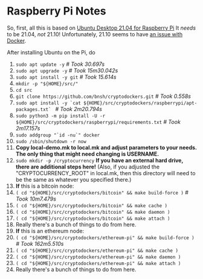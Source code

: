# Raspberry Pi Notes

So, first, all this is based on [Ubuntu Desktop 21.04 for Raspberry Pi](https://ubuntu.com/download/raspberry-pi) It *needs* to be 21.04, *not* 21.10! Unfortunately, 21.10 seems to have [an issue with Docker](https://forum.storj.io/t/ubuntu-21-10-os-update-problem-with-the-node/15763).

After installing Ubuntu on the Pi, do

1. `sudo apt update -y` _# Took 30.697s_
2. `sudo apt upgrade -y` _# Took 15m30.042s_
3. `sudo apt install -y git` _# Took 15.614s_
4. `mkdir -p "${HOME}/src/"`
5. `cd src`
6. `git clone https://github.com/bnsh/cryptodockers.git` _# Took 0.558s_
7. ```sudo apt install -y `cat ${HOME}/src/cryptodockers/raspberrypi/apt-packages.txt` ``` _# Took 2m20.794s_
8. `sudo python3 -m pip install -U -r ${HOME}/src/cryptodockers/raspberrypi/requirements.txt` _# Took 2m17.157s_
9. ```sudo addgroup "`id -nu`" docker```
10. ```sudo /sbin/shutdown -r now```
11. **Copy local-demo.mk to local.mk and adjust parameters to your needs. The only thing that might need changing is USERNAME.**
12. ```sudo mkdir -p /cryptocurrency``` **If you have an external hard drive, there are additional steps here!** (Also, if you adjusted the "CRYPTOCURRENCY_ROOT" in local.mk, then this directory will need to be the same as whatever you specified there.)
13. **If** this is a bitcoin node:
14. ```( cd "${HOME}/src/cryptodockers/bitcoin" && make build-force )``` _# Took 10m7.479s_
15. ```( cd "${HOME}/src/cryptodockers/bitcoin" && make cache )```
16. ```( cd "${HOME}/src/cryptodockers/bitcoin" && make daemon )```
17. ```( cd "${HOME}/src/cryptodockers/bitcoin" && make attach )```
18. Really there's a bunch of things to do from here.
19. **If** this is an ethereum node:
20. ```( cd "${HOME}/src/cryptodockers/ethereum-pi" && make build-force )``` _# Took 162m5.510s_
21. ```( cd "${HOME}/src/cryptodockers/ethereum-pi" && make cache )```
22. ```( cd "${HOME}/src/cryptodockers/ethereum-pi" && make daemon )```
23. ```( cd "${HOME}/src/cryptodockers/ethereum-pi" && make attach )```
24. Really there's a bunch of things to do from here.
